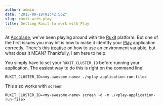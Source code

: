 ```yaml
---
author: admin
date: "2015-09-19T01:42:56Z"
slug: ruxit-with-play
title: Getting Ruxit to work with Play
---
```


At [Accolade](http://www.accolade.com), we've been playing around with the [Ruxit](https://ruxit.com/) platform. But one of the first issues you may hit is how to make it identify your [Play](https://playframework.com/) application correctly. There's this [treatise](https://help.ruxit.com/pages/viewpage.action?pageId=8061067) on how to use an environment variable, but what does it MEAN?  Thankfully, I am here to help.

You simply have to set your `RUXIT_CLUSTER_ID` before running your application.  The easiest way to do this is right on the command line!

	RUXIT_CLUSTER_ID=<my-awesome-name> ./<play-application-run-file>

This also works with `screen`:

	RUXIT_CLUSTER_ID=<my-awesome-name> screen -d -m ./<play-application-run-file>
